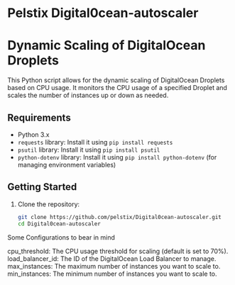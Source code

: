 # Pelstix Digital0cean-autoscaler
# Dynamic Scaling of DigitalOcean Droplets

This Python script allows for the dynamic scaling of DigitalOcean Droplets based on CPU usage. It monitors the CPU usage of a specified Droplet and scales the number of instances up or down as needed.

## Requirements

- Python 3.x
- `requests` library: Install it using `pip install requests`
- `psutil` library: Install it using `pip install psutil`
- `python-dotenv` library: Install it using `pip install python-dotenv` (for managing environment variables)

## Getting Started

1. Clone the repository:

   ```bash
   git clone https://github.com/pelstix/Digital0cean-autoscaler.git
   cd Digital0cean-autoscaler

Some Configurations to bear in mind

cpu_threshold: The CPU usage threshold for scaling (default is set to 70%).
load_balancer_id: The ID of the DigitalOcean Load Balancer to manage.
max_instances: The maximum number of instances you want to scale to.
min_instances: The minimum number of instances you want to scale to.



